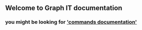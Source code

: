 ## Welcome to Graph IT documentation

### you might be looking for ['commands documentation']('/commands/')